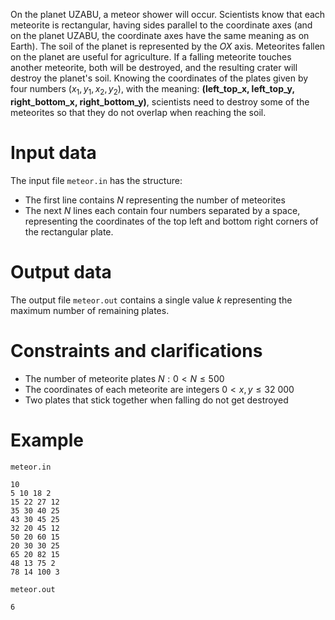 On the planet UZABU, a meteor shower will occur. Scientists know that each meteorite is rectangular, having sides parallel to the coordinate axes (and on the planet UZABU, the coordinate axes have the same meaning as on Earth). The soil of the planet is represented by the $OX$ axis. Meteorites fallen on the planet are useful for agriculture. If a falling meteorite touches another meteorite, both will be destroyed, and the resulting crater will destroy the planet's soil. 
Knowing the coordinates of the plates given by four numbers $(x_1, y_1, x_2, y_2)$, with the meaning: **(left_top_x, left_top_y, right_bottom_x, right_bottom_y)**, scientists need to destroy some of the meteorites so that they do not overlap when reaching the soil.

# Input data

The input file `meteor.in` has the structure:
- The first line contains $N$ representing the number of meteorites
- The next $N$ lines each contain four numbers separated by a space, representing the coordinates of the top left and bottom right corners of the rectangular plate.

# Output data

The output file `meteor.out` contains a single value $k$ representing the maximum number of remaining plates.

# Constraints and clarifications

* The number of meteorite plates $N: 0 < N \leq 500$
* The coordinates of each meteorite are integers $0 < x, y \leq 32 \ 000$
* Two plates that stick together when falling do not get destroyed

# Example

`meteor.in`
```
10
5 10 18 2
15 22 27 12
35 30 40 25
43 30 45 25
32 20 45 12
50 20 60 15
20 30 30 25
65 20 82 15
48 13 75 2
78 14 100 3
```

`meteor.out`
```
6
